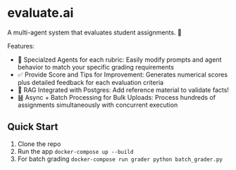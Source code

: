 # evaluate.ai

A multi-agent system that evaluates student assignments. 💯

Features:
* 🤖 Specialzed Agents for each rubric: Easily modify prompts and agent behavior to match your specific grading requirements
* ✅ Provide Score and Tips for Improvement: Generates numerical scores plus detailed feedback for each evaluation criteria
* 📑 RAG Integrated with Postgres: Add reference material to validate facts!
* ䷶ Async + Batch Processing for Bulk Uploads: Process hundreds of assignments simultaneously with concurrent execution


## Quick Start
1. Clone the repo
2. Run the app ```docker-compose up --build```
3. For batch grading ```docker-compose run grader python batch_grader.py```
